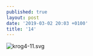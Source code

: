 ```yaml
---
published: true
layout: post
date: '2019-03-02 20:03 +0100'
title: '14'
---
```

![krog4-11.svg]({{site.baseurl}}/media/krog4-11.svg)


